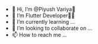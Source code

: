 - 👋 Hi, I’m @Piyush Variya🙂
- 👀 I’m Flutter Developer👨‍💻
- 🌱 I’m currently learning ...
- 💞️ I’m looking to collaborate on ...
- 📫 How to reach me ...

<!---
PiyushParvInfosoft/PiyushParvInfosoft is a ✨ special ✨ repository because its `README.md` (this file) appears on your GitHub profile.
You can click the Preview link to take a look at your changes.
--->
